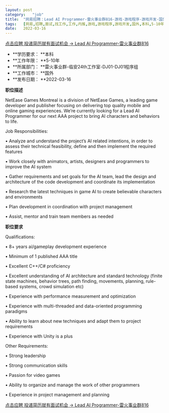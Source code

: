 ```yaml
---
layout:	post
category:	"job"
title:	"网易招聘：Lead AI Programmer-雷火事业群816-游戏-游戏程序-游戏开发-国外本科5-10年"
tags:	[网易,招聘,面试,找工作,工作,内推,游戏,游戏程序,游戏开发,国外,本科,5-10年]
date:	2022-03-16
---
```


[点击应聘 投递简历就有面试机会 ->  Lead AI Programmer-雷火事业群816](http://mobile.bole.netease.com/bole/boleDetail?id=32123&employeeId=346f03c3cda5f04c&key=all)



- **学历要求： **本科
- **工作年限： **5-10年
- **所属部门： **雷火事业群-临安24th工作室-DJ01-DJ01程序组
- **工作城市： **国外
- **发布日期： **2022-03-16



**职位描述**

NetEase Games Montreal is a division of NetEase Games, a leading game developer and publisher focusing on delivering top quality mobile and online gaming experiences. We’re currently looking for a Lead AI Programmer for our next AAA project to bring AI characters and behaviors to life.



Job Responsibilities:

•	Analyze and understand the project’s AI related intentions, in order to assess their technical feasibility, define and then implement the required features

•	Work closely with animators, artists, designers and programmers to improve the AI system

•	Gather requirements and set goals for the AI team, lead the design and architecture of the code development and coordinate its implementation

•	Research the latest techniques in game AI to create believable characters and environments

•	Plan development in coordination with project management

•	Assist, mentor and train team members as needed



**职位要求**

Qualifications:

•	8+ years ai/gameplay development experience

•	Minimum of 1 published AAA title

•	Excellent C++/C# proficiency

•	Excellent understanding of AI architecture and standard technology (finite state machines, behavior trees, path finding, movements, planning, rule-based systems, crowd simulation etc)

•	Experience with performance measurement and optimization

•	Experience with multi-threaded and data-oriented programming paradigms

•	Ability to learn about new techniques and adapt them to project requirements

•	Experience with Unity is a plus



Other Requirements:

•	Strong leadership

•	Strong communication skills

•	Passion for video games

•	Ability to organize and manage the work of other programmers

•	Experience in project management and planning



[点击应聘 投递简历就有面试机会 ->  Lead AI Programmer-雷火事业群816](http://mobile.bole.netease.com/bole/boleDetail?id=32123&employeeId=346f03c3cda5f04c&key=all)
